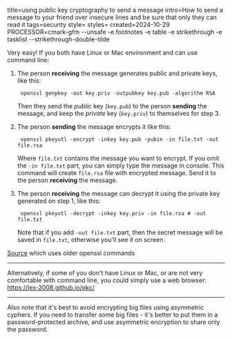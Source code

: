 title=using public key cryptography to send a message
intro=How to send a message to your friend over insecure lines and be sure that only they can read it
tags=security
style=
styles=
created=2024-10-29
PROCESSOR=cmark-gfm --unsafe -e footnotes -e table -e strikethrough -e tasklist --strikethrough-double-tilde

Very easy! If you both have Linux or Mac environment and can use command line:

1. The person **receiving** the message generates public and private keys, like this:

		openssl genpkey -out key.priv -outpubkey key.pub -algorithm RSA

   Then they send the _public_ key (`key.pub`) to the person **sending** the message, and keep the _private_ key (`key.priv`) to themselves for step 3.

2. The person **sending** the message encrypts it like this:

		openssl pkeyutl -encrypt -inkey key.pub -pubin -in file.txt -out file.rsa

   Where `file.txt` contains the message you want to encrypt.
   If you omit the `-in file.txt` part, you can simply type the message in console.
   This command will create `file.rsa` file with encrypted message.
   Send it to the person **receiving** the message.

3. The person **receiving** the message can decrypt it using the private key generated on step 1, like this:

		openssl pkeyutl -decrypt -inkey key.priv -in file.rsa # -out file.txt

   Note that if you add `-out file.txt` part, then the secret message will be saved in `file.txt`, otherwise you'll see it on screen.

[Source][x] which uses older openssl commands

[x]: https://gist.github.com/thinkerbot/706137

* * *

Alternatively, if some of you don't have Linux or Mac, or are not very comfortable with command line, you could simply use a web browser: <https://lex-2008.github.io/pkc/>

* * *

Also note that it's best to avoid encrypting big files using asymmetric cyphers.
If you need to transfer some big files - it's better to put them in a password-protected archive, and use asymmetric encryption to share only the password.
